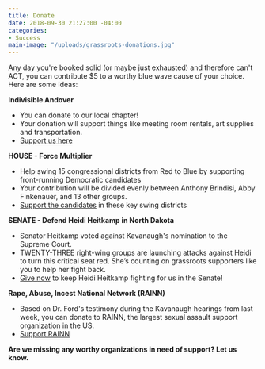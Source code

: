 ```yaml
---
title: Donate
date: 2018-09-30 21:27:00 -04:00
categories:
- Success
main-image: "/uploads/grassroots-donations.jpg"
---
```


Any day you're booked solid (or maybe just exhausted) and therefore can't ACT, you can contribute $5 to a worthy blue wave cause of your choice. Here are some ideas:

**Indivisible Andover**
* You can donate to our local chapter!
* Your donation will support things like meeting room rentals, art supplies and transportation.
* [Support us here](https://bit.ly/2zH0N24)

**HOUSE - Force Multiplier**
* Help swing 15 congressional districts from Red to Blue by supporting front-running Democratic candidates
* Your contribution will be divided evenly between Anthony Brindisi, Abby Finkenauer, and 13 other groups.
* [Support the candidates](https://secure.actblue.com/donate/fmslate1#social) in these key swing districts

**SENATE - Defend Heidi Heitkamp in North Dakota**
* Senator Heitkamp voted against Kavanaugh's nomination to the Supreme Court. 
* TWENTY-THREE right-wing groups are launching attacks against Heidi to turn this critical seat red. She’s counting on grassroots supporters like you to help her fight back.
* [Give now](https://bit.ly/2CBoM5g) to keep Heidi Heitkamp fighting for us in the Senate!

**Rape, Abuse, Incest National Network (RAINN)**
* Based on Dr. Ford's testimony during the Kavanaugh hearings from last week, you can donate to RAINN, the largest sexual assault support organization in the US.
* [Support RAINN](https://donate.rainn.org/)

**Are we missing any worthy organizations in need of support? Let us know.**